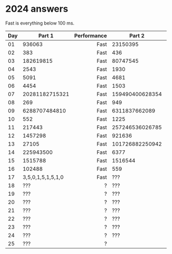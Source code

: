 # 2024 answers
Fast is everything below 100 ms.

| Day | Part 1 | Performance | Part 2 | Performance |
| - | - | -: | - | -: |
| 01 | 936063 | Fast | 23150395 | Fast |
| 02 | 383 | Fast | 436 | Fast |
| 03 | 182619815 | Fast | 80747545 | Fast |
| 04 | 2543 | Fast | 1930 | Fast |
| 05 | 5091 | Fast | 4681 | Fast |
| 06 | 4454 | Fast | 1503 | 1200 ms |
| 07 | 20281182715321 | Fast | 159490400628354 | Fast |
| 08 | 269 | Fast | 949 | Fast |
| 09 | 6288707484810 | Fast | 6311837662089 | 200 ms |
| 10 | 552 | Fast | 1225 | Fast |
| 11 | 217443 | Fast | 257246536026785 | Fast |
| 12 | 1457298 | Fast | 921636 | Fast |
| 13 | 27105 | Fast | 101726882250942 | Fast |
| 14 | 225943500 | Fast | 6377 | 1000 ms |
| 15 | 1515788 | Fast | 1516544 | Fast |
| 16 | 102488 | Fast | 559 | Fast |
| 17 | 3,5,0,1,5,1,5,1,0 | Fast | ??? | ? |
| 18 | ??? | ? | ??? | ? |
| 19 | ??? | ? | ??? | ? |
| 20 | ??? | ? | ??? | ? |
| 21 | ??? | ? | ??? | ? |
| 22 | ??? | ? | ??? | ? |
| 23 | ??? | ? | ??? | ? |
| 24 | ??? | ? | ??? | ? |
| 25 | ??? | ? | | |